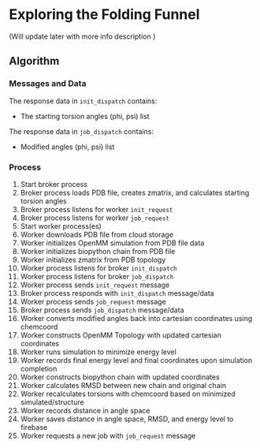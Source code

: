 # Exploring the Folding Funnel

(Will update later with more info description )


## Algorithm

### Messages and Data
The response data in `init_dispatch` contains:
- The starting torsion angles (phi, psi) list

The response data in `job_dispatch` contains:
- Modified angles (phi, psi) list

### Process
1. Start broker process
1. Broker process loads PDB file, creates zmatrix, and calculates
   starting torsion angles
1. Broker process listens for worker `init_request` 
1. Broker process listens for worker `job_request`
1. Start worker process(es)
1. Worker downloads PDB file from cloud storage
1. Worker initializes OpenMM simulation from PDB file data
1. Worker initializes biopython chain from PDB file
1. Worker initializes zmatrix from PDB topology
1. Worker process listens for broker `init_dispatch`
1. Worker process listens for broker `job_dispatch`
1. Worker process sends `init_request` message
1. Broker process responds with `init_dispatch` message/data
1. Worker process sends `job_request` message
1. Broker process sends `job_dispatch` message/data
1. Worker converts modified angles back into cartesian coordinates using chemcoord
1. Worker constructs OpenMM Topology with updated cartesian coordinates
1. Worker runs simulation to minimize energy level
1. Worker records final energy level and final coordinates upon simulation completion
1. Worker constructs biopython chain with updated coordinates
1. Worker calculates RMSD between new chain and original chain
1. Worker recalculates torsions with chemcoord based on minimized simulated/structure
1. Worker records distance in angle space
1. Worker saves distance in angle space, RMSD, and energy level to firebase
1. Worker requests a new job with `job_request` message


